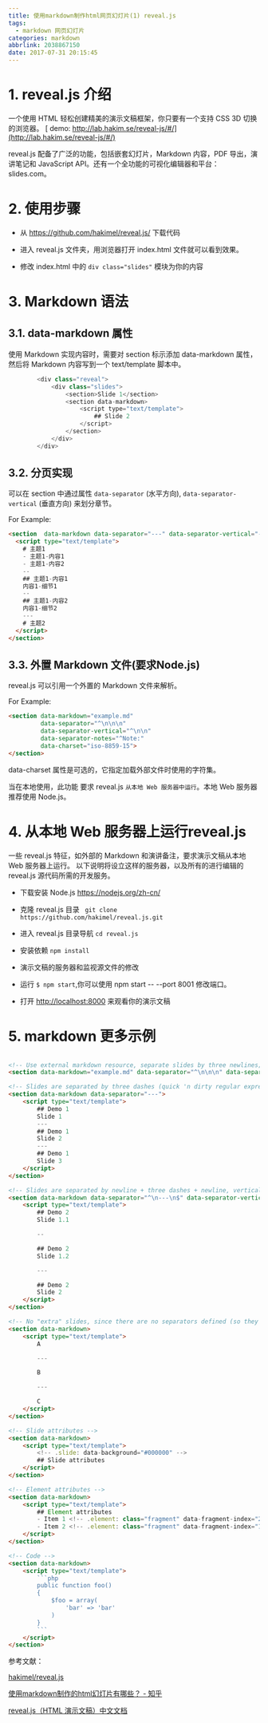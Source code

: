 ```yaml
---
title: 使用markdown制作html网页幻灯片(1) reveal.js
tags:
  - markdown 网页幻灯片
categories: markdown
abbrlink: 2038867150
date: 2017-07-31 20:15:45
---
```

<!-- toc -->
<!-- more -->

# 1. reveal.js 介绍

一个使用 HTML 轻松创建精美的演示文稿框架，你只要有一个支持 CSS 3D 切换的浏览器。
[ demo: http://lab.hakim.se/reveal-js/#/](http://lab.hakim.se/reveal-js/#/)

reveal.js 配备了广泛的功能，包括嵌套幻灯片，Markdown 内容，PDF 导出，演讲笔记和 JavaScript API。还有一个全功能的可视化编辑器和平台：slides.com。

# 2. 使用步骤

- 从  https://github.com/hakimel/reveal.js/ 下载代码

- 进入 reveal.js 文件夹，用浏览器打开 index.html 文件就可以看到效果。

- 修改 index.html 中的 `div class="slides"` 模块为你的内容

# 3. Markdown 语法

## 3.1. data-markdown 属性

   使用 Markdown 实现内容时，需要对 section 标示添加 data-markdown 属性，然后将 Markdown 内容写到一个 text/template 脚本中。
```js
		<div class="reveal">
			<div class="slides">
				<section>Slide 1</section>
				<section data-markdown>
					<script type="text/template">
						## Slide 2
					</script>
				</section>
			</div>
		</div>
```

## 3.2. 分页实现

可以在 section 中通过属性 `data-separator` (水平方向), `data-separator-vertical` (垂直方向) 来划分章节。

For Example:

```html
<section  data-markdown data-separator="---" data-separator-vertical="--"  >
  <script type="text/template">
    # 主题1
    - 主题1-内容1
    - 主题1-内容2
    --
    ## 主题1-内容1
    内容1-细节1
    --
    ## 主题1-内容2
    内容1-细节2
    ---
    # 主题2
  </script>
</section>

```

## 3.3. 外置 Markdown 文件(要求Node.js)

reveal.js 可以引用一个外置的 Markdown 文件来解析。

For Example:
```html
<section data-markdown="example.md"
         data-separator="^\n\n\n"
         data-separator-vertical="^\n\n"
         data-separator-notes="^Note:"
         data-charset="iso-8859-15">
</section>

```
data-charset 属性是可选的，它指定加载外部文件时使用的字符集。

当在本地使用，此功能 要求 reveal.js `从本地 Web 服务器中运行`。本地 Web 服务器推荐使用 Node.js。

# 4. 从本地 Web 服务器上运行reveal.js

一些 reveal.js 特征，如外部的 Markdown 和演讲备注，要求演示文稿从本地 Web 服务器上运行。
以下说明将设立这样的服务器，以及所有的进行编辑的 reveal.js 源代码所需的开发服务。

- 下载安装 Node.js https://nodejs.org/zh-cn/

- 克隆 reveal.js 目录 ` git clone https://github.com/hakimel/reveal.js.git`

- 进入 reveal.js 目录导航 `cd reveal.js`

- 安装依赖 `npm install`

- 演示文稿的服务器和监视源文件的修改

- 运行 `$ npm start`,你可以使用 npm start -- --port 8001 修改端口。

- 打开 <http://localhost:8000> 来观看你的演示文稿

# 5. markdown 更多示例

```html

<!-- Use external markdown resource, separate slides by three newlines; vertical slides by two newlines -->
<section data-markdown="example.md" data-separator="^\n\n\n" data-separator-vertical="^\n\n"></section>

<!-- Slides are separated by three dashes (quick 'n dirty regular expression) -->
<section data-markdown data-separator="---">
    <script type="text/template">
        ## Demo 1
        Slide 1
        ---
        ## Demo 1
        Slide 2
        ---
        ## Demo 1
        Slide 3
    </script>
</section>

<!-- Slides are separated by newline + three dashes + newline, vertical slides identical but two dashes -->
<section data-markdown data-separator="^\n---\n$" data-separator-vertical="^\n--\n$">
    <script type="text/template">
        ## Demo 2
        Slide 1.1

        --

        ## Demo 2
        Slide 1.2

        ---

        ## Demo 2
        Slide 2
    </script>
</section>

<!-- No "extra" slides, since there are no separators defined (so they'll become horizontal rulers) -->
<section data-markdown>
    <script type="text/template">
        A

        ---

        B

        ---

        C
    </script>
</section>

<!-- Slide attributes -->
<section data-markdown>
    <script type="text/template">
        <!-- .slide: data-background="#000000" -->
        ## Slide attributes
    </script>
</section>

<!-- Element attributes -->
<section data-markdown>
    <script type="text/template">
        ## Element attributes
        - Item 1 <!-- .element: class="fragment" data-fragment-index="2" -->
        - Item 2 <!-- .element: class="fragment" data-fragment-index="1" -->
    </script>
</section>

<!-- Code -->
<section data-markdown>
    <script type="text/template">
        ```php
        public function foo()
        {
            $foo = array(
                'bar' => 'bar'
            )
        }
        ```
    </script>
</section>

```

参考文献：

[hakimel/reveal.js](https://github.com/hakimel/reveal.js)

[使用markdown制作的html幻灯片有哪些？ - 知乎](https://www.zhihu.com/question/35164931)


[reveal.js（HTML 演示文稿）中文文档](https://vxhly.github.io/2016/09/03/reveal-js-cn-document/)